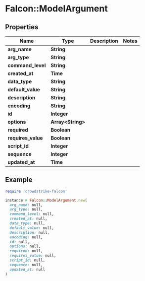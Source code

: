 # Falcon::ModelArgument

## Properties

| Name | Type | Description | Notes |
| ---- | ---- | ----------- | ----- |
| **arg_name** | **String** |  |  |
| **arg_type** | **String** |  |  |
| **command_level** | **String** |  |  |
| **created_at** | **Time** |  |  |
| **data_type** | **String** |  |  |
| **default_value** | **String** |  |  |
| **description** | **String** |  |  |
| **encoding** | **String** |  |  |
| **id** | **Integer** |  |  |
| **options** | **Array&lt;String&gt;** |  |  |
| **required** | **Boolean** |  |  |
| **requires_value** | **Boolean** |  |  |
| **script_id** | **Integer** |  |  |
| **sequence** | **Integer** |  |  |
| **updated_at** | **Time** |  |  |

## Example

```ruby
require 'crowdstrike-falcon'

instance = Falcon::ModelArgument.new(
  arg_name: null,
  arg_type: null,
  command_level: null,
  created_at: null,
  data_type: null,
  default_value: null,
  description: null,
  encoding: null,
  id: null,
  options: null,
  required: null,
  requires_value: null,
  script_id: null,
  sequence: null,
  updated_at: null
)
```

